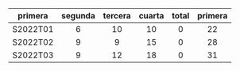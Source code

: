 |  primera  |  segunda  |  tercera  |  cuarta  |  total  |  primera  |
|:---------:|:---------:|:---------:|:--------:|:-------:|:---------:|
| S2022T01  |     6     |    10     |    10    |    0    |    22     |
| S2022T02  |     9     |     9     |    15    |    0    |    28     |
| S2022T03  |     9     |    12     |    18    |    0    |    31     |